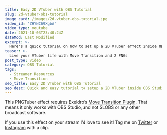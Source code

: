 ```yaml
---
title: Easy 2D VTuber with OBS Tutorial
slug: 2d-vtuber-obs-tutorial
image_card: /images/2d-vtuber-obs-tutorial.jpg
video_id: 'ZHYNC69XgbA'
video_type: youtube
date: 2021-10-03T23:40:24Z
dateMod: Last Modified
excerpt: >-
  Here's a quick tutorial on how to set up a 2D VTuber effect inside OBS Studio. Hope it's helpful, and I hope your avatar is significantly less creepy than mine.
teaser: >-
  Live your VTuber life with Move Transition and 2 PNGs
post_type: video
category: OBS Tutorial
tags:
  - Streamer Resources
  - Move Transition
seo_title: Easy 2D VTuber with OBS Tutorial
seo_desc: Quick and easy tutorial to setup a 2D VTuber inside OBS Studio using the Move Transition Plugin and some PNGs.
---
```

This PNGTuber effect requires Exeldro's [Move Transition Plugin](https://obsproject.com/forum/resources/move-transition.913/). That means it only works with OBS Studio, and not SLOBS or any other broadcast software.

If you use this effect on your stream I'd love to see it! Tag me on [Twitter](https://twitter.com/fatsackfails) or [Instagram](https://instagram.com/fatsackfails) with a clip.
